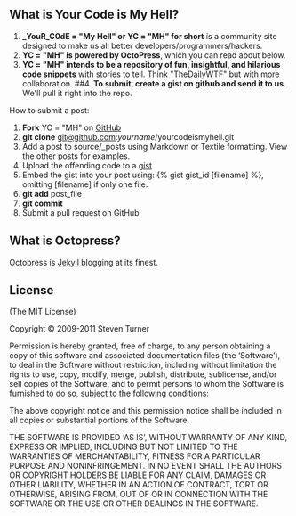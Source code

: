 ## What is Your Code is My Hell?
1. **_YouR_C0dE = "My Hell" or YC = "MH" for short** is a community site designed to make us all better developers/programmers/hackers.
2. **YC = "MH" is powered by OctoPress**, which you can read about below.
3. **YC = "MH" intends to be a repository of fun, insightful, and hilarious code snippets** with stories to tell. Think "TheDailyWTF" but with more collaboration.
##4. **To submit, create a gist on github and send it to us**. We'll pull it right into the repo.

How to submit a post:

1.  **Fork** YC = "MH" on [GitHub](https://github.com/steveturner/yourcodeismyhell)
2.  **git clone** git@github.com:*yourname*/yourcodeismyhell.git
3.  Add a post to source/_posts using Markdown or Textile formatting.  View the other posts for examples.
4.  Upload the offending code to a [gist](https://gist.github.com/)
5.  Embed the gist into your post using: {% gist gist_id [filename] %}, omitting [filename] if only one file.
6.  **git add** post_file
7.  **git commit**
8.  Submit a pull request on GitHub



## What is Octopress?

Octopress is [Jekyll](https://github.com/mojombo/jekyll) blogging at its finest.

## License
(The MIT License)

Copyright © 2009-2011 Steven Turner

Permission is hereby granted, free of charge, to any person obtaining a copy of this software and associated documentation files (the ‘Software’), to deal in the Software without restriction, including without limitation the rights to use, copy, modify, merge, publish, distribute, sublicense, and/or sell copies of the Software, and to permit persons to whom the Software is furnished to do so, subject to the following conditions:

The above copyright notice and this permission notice shall be included in all copies or substantial portions of the Software.

THE SOFTWARE IS PROVIDED ‘AS IS’, WITHOUT WARRANTY OF ANY KIND, EXPRESS OR IMPLIED, INCLUDING BUT NOT LIMITED TO THE WARRANTIES OF MERCHANTABILITY, FITNESS FOR A PARTICULAR PURPOSE AND NONINFRINGEMENT. IN NO EVENT SHALL THE AUTHORS OR COPYRIGHT HOLDERS BE LIABLE FOR ANY CLAIM, DAMAGES OR OTHER LIABILITY, WHETHER IN AN ACTION OF CONTRACT, TORT OR OTHERWISE, ARISING FROM, OUT OF OR IN CONNECTION WITH THE SOFTWARE OR THE USE OR OTHER DEALINGS IN THE SOFTWARE.

